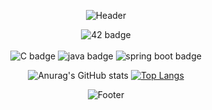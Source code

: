 <div align="center">

![Header](https://capsule-render.vercel.app/api?type=waving&color=507EA4&height=130&section=header)
  
![42 badge](https://img.shields.io/badge/42SEOUL-black?style=flat&logo=42)
<br>
<br>
![C badge](https://img.shields.io/badge/C언어-black?style=flat&logo=C)
![java badge](https://img.shields.io/badge/JAVA-green?style=flat)
![spring boot badge](https://img.shields.io/badge/springboot-white?style=flat&logo=springboot)
  
![Anurag's GitHub stats](https://github-readme-stats-sigma-five.vercel.app/api?username=numerical43&show_icons=true&theme=buefy)
[![Top Langs](https://github-readme-stats-sigma-five.vercel.app/api/top-langs/?username=numerical43&layout=compact&theme=buefy)](https://github.com/anuraghazra/github-readme-stats) 
<!--<img height='170' width='307' src="[https://github-readme-stats-git-master-rstaa-rickstaa.vercel.app/api/top-langs/](https://github-readme-stats.vercel.app/api)?username=numerical43&layout=compact&langs_count=10&role=OWNER,COLLABORATOR&theme=buefy" alt="Numer's Language stats" /> <img height='170' width='400' src="https://github-readme-stats-git-masterrstaa-rickstaa.vercel.app/api?username=numerical43&show_icons=true&theme=buefy" alt="Numer's GitHub stats" /> -->
![Footer](https://capsule-render.vercel.app/api?type=waving&color=507EA4&height=130&section=footer) 
</div>
